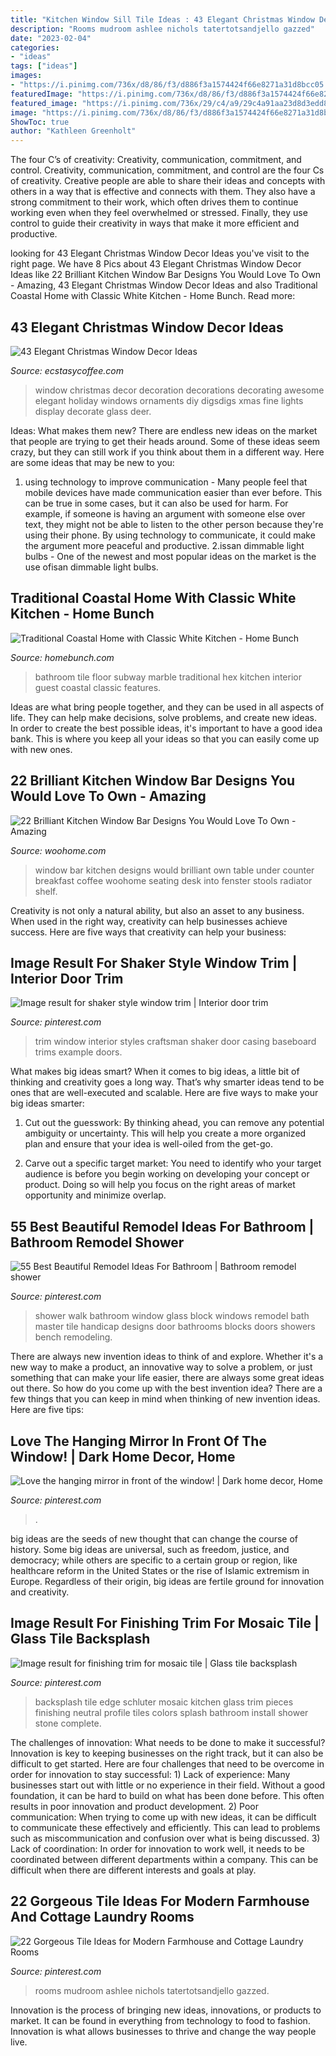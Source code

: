 ```yaml
---
title: "Kitchen Window Sill Tile Ideas : 43 Elegant Christmas Window Decor Ideas"
description: "Rooms mudroom ashlee nichols tatertotsandjello gazzed"
date: "2023-02-04"
categories:
- "ideas"
tags: ["ideas"]
images:
- "https://i.pinimg.com/736x/d8/86/f3/d886f3a1574424f66e8271a31d8bcc05.jpg"
featuredImage: "https://i.pinimg.com/736x/d8/86/f3/d886f3a1574424f66e8271a31d8bcc05.jpg"
featured_image: "https://i.pinimg.com/736x/29/c4/a9/29c4a91aa23d8d3edd8a3c50a1aafec6.jpg"
image: "https://i.pinimg.com/736x/d8/86/f3/d886f3a1574424f66e8271a31d8bcc05.jpg"
ShowToc: true
author: "Kathleen Greenholt"
---
```



The four C’s of creativity: Creativity, communication, commitment, and control.
Creativity, communication, commitment, and control are the four Cs of creativity. Creative people are able to share their ideas and concepts with others in a way that is effective and connects with them. They also have a strong commitment to their work, which often drives them to continue working even when they feel overwhelmed or stressed. Finally, they use control to guide their creativity in ways that make it more efficient and productive.

	

		
looking for 43 Elegant Christmas Window Decor Ideas you've visit to the right page. We have 8 Pics about 43 Elegant Christmas Window Decor Ideas like 22 Brilliant Kitchen Window Bar Designs You Would Love To Own - Amazing, 43 Elegant Christmas Window Decor Ideas and also Traditional Coastal Home with Classic White Kitchen - Home Bunch. Read more:
		
    
## 43 Elegant Christmas Window Decor Ideas

<img loading=lazy src="https://i1.wp.com/www.ecstasycoffee.com/wp-content/uploads/2016/10/Christmas-Window-Decorations-Ideas-1.jpg?resize=660%2C990" onerror="this.onerror=null;this.src='https://tse1.mm.bing.net/th?id=OIP.zRvXgWMZgr6Rf64YxPIWpQHaLH&amp;pid=15.1';" alt="43 Elegant Christmas Window Decor Ideas">

_Source: ecstasycoffee.com_

>window christmas decor decoration decorations decorating awesome elegant holiday windows ornaments diy digsdigs xmas fine lights display decorate glass deer. 

	

Ideas: What makes them new?
There are endless new ideas on the market that people are trying to get their heads around. Some of these ideas seem crazy, but they can still work if you think about them in a different way. Here are some ideas that may be new to you: 
1. using technology to improve communication - Many people feel that mobile devices have made communication easier than ever before. This can be true in some cases, but it can also be used for harm. For example, if someone is having an argument with someone else over text, they might not be able to listen to the other person because they're using their phone. By using technology to communicate, it could make the argument more peaceful and productive. 
2.issan dimmable light bulbs - One of the newest and most popular ideas on the market is the use ofisan dimmable light bulbs.

    
## Traditional Coastal Home With Classic White Kitchen - Home Bunch

<img loading=lazy src="https://www.homebunch.com/wp-content/uploads/2017/01/Blue-subway-tile.-Bathroom-with-blue-subway-tile-wall-and-hex-marble-floor-tile.-Blue-subway-tile-Bluesubwaytile.jpg" onerror="this.onerror=null;this.src='https://tse4.mm.bing.net/th?id=OIP.eVw_9RID3aL1usVbdVTWvQHaLH&amp;pid=15.1';" alt="Traditional Coastal Home with Classic White Kitchen - Home Bunch">

_Source: homebunch.com_

>bathroom tile floor subway marble traditional hex kitchen interior guest coastal classic features. 

	

Ideas are what bring people together, and they can be used in all aspects of life. They can help make decisions, solve problems, and create new ideas. In order to create the best possible ideas, it's important to have a good idea bank. This is where you keep all your ideas so that you can easily come up with new ones.

    
## 22 Brilliant Kitchen Window Bar Designs You Would Love To Own - Amazing

<img loading=lazy src="http://www.woohome.com/wp-content/uploads/2015/06/Window-Bar-Ideas-WooHome-16.jpg" onerror="this.onerror=null;this.src='https://tse3.mm.bing.net/th?id=OIP.K4wOib7yRm7yNE8JucxtlwHaLD&amp;pid=15.1';" alt="22 Brilliant Kitchen Window Bar Designs You Would Love To Own - Amazing">

_Source: woohome.com_

>window bar kitchen designs would brilliant own table under counter breakfast coffee woohome seating desk into fenster stools radiator shelf. 

	

Creativity is not only a natural ability, but also an asset to any business. When used in the right way, creativity can help businesses achieve success. Here are five ways that creativity can help your business: 

    
## Image Result For Shaker Style Window Trim | Interior Door Trim

<img loading=lazy src="https://i.pinimg.com/736x/84/0b/52/840b521a176b8447ef79fd44f765affe.jpg" onerror="this.onerror=null;this.src='https://tse3.mm.bing.net/th?id=OIP.tmriDzUj9b5Qo92bqftmDQHaLH&amp;pid=15.1';" alt="Image result for shaker style window trim | Interior door trim">

_Source: pinterest.com_

>trim window interior styles craftsman shaker door casing baseboard trims example doors. 

	

What makes big ideas smart?
When it comes to big ideas, a little bit of thinking and creativity goes a long way. That’s why smarter ideas tend to be ones that are well-executed and scalable. Here are five ways to make your big ideas smarter:
1. Cut out the guesswork: By thinking ahead, you can remove any potential ambiguity or uncertainty. This will help you create a more organized plan and ensure that your idea is well-oiled from the get-go.

2. Carve out a specific target market: You need to identify who your target audience is before you begin working on developing your concept or product. Doing so will help you focus on the right areas of market opportunity and minimize overlap.


    
## 55 Best Beautiful Remodel Ideas For Bathroom | Bathroom Remodel Shower

<img loading=lazy src="https://i.pinimg.com/736x/29/c4/a9/29c4a91aa23d8d3edd8a3c50a1aafec6.jpg" onerror="this.onerror=null;this.src='https://tse2.mm.bing.net/th?id=OIP.5Cse1BjMUimy0lZ05XlEdgHaLL&amp;pid=15.1';" alt="55 Best Beautiful Remodel Ideas For Bathroom | Bathroom remodel shower">

_Source: pinterest.com_

>shower walk bathroom window glass block windows remodel bath master tile handicap designs door bathrooms blocks doors showers bench remodeling. 

	

There are always new invention ideas to think of and explore. Whether it's a new way to make a product, an innovative way to solve a problem, or just something that can make your life easier, there are always some great ideas out there. So how do you come up with the best invention idea? There are a few things that you can keep in mind when thinking of new invention ideas. Here are five tips: 

    
## Love The Hanging Mirror In Front Of The Window! | Dark Home Decor, Home

<img loading=lazy src="https://i.pinimg.com/736x/c8/2d/e2/c82de26b3963be82066262ec27521b5b--hanging-mirrors-mirror-bathroom.jpg" onerror="this.onerror=null;this.src='https://tse3.mm.bing.net/th?id=OIP.UAot3kfn95lHZRVQ61gF9AHaHS&amp;pid=15.1';" alt="Love the hanging mirror in front of the window! | Dark home decor, Home">

_Source: pinterest.com_

>. 

	

big ideas are the seeds of new thought that can change the course of history. Some big ideas are universal, such as freedom, justice, and democracy; while others are specific to a certain group or region, like healthcare reform in the United States or the rise of Islamic extremism in Europe. Regardless of their origin, big ideas are fertile ground for innovation and creativity.

    
## Image Result For Finishing Trim For Mosaic Tile | Glass Tile Backsplash

<img loading=lazy src="https://i.pinimg.com/736x/d8/86/f3/d886f3a1574424f66e8271a31d8bcc05.jpg" onerror="this.onerror=null;this.src='https://tse4.mm.bing.net/th?id=OIP.YbXmL2Zh8UFpGBRUAfIXGwHaJ3&amp;pid=15.1';" alt="Image result for finishing trim for mosaic tile | Glass tile backsplash">

_Source: pinterest.com_

>backsplash tile edge schluter mosaic kitchen glass trim pieces finishing neutral profile tiles colors splash bathroom install shower stone complete. 

	

The challenges of innovation: What needs to be done to make it successful?
Innovation is key to keeping businesses on the right track, but it can also be difficult to get started. Here are four challenges that need to be overcome in order for innovation to stay successful: 1) Lack of experience: Many businesses start out with little or no experience in their field. Without a good foundation, it can be hard to build on what has been done before. This often results in poor innovation and product development. 2) Poor communication: When trying to come up with new ideas, it can be difficult to communicate these effectively and efficiently. This can lead to problems such as miscommunication and confusion over what is being discussed. 3) Lack of coordination: In order for innovation to work well, it needs to be coordinated between different departments within a company. This can be difficult when there are different interests and goals at play.

    
## 22 Gorgeous Tile Ideas For Modern Farmhouse And Cottage Laundry Rooms

<img loading=lazy src="https://i.pinimg.com/736x/92/06/9a/92069ae25f99c43f2fed77ff528db727.jpg" onerror="this.onerror=null;this.src='https://tse3.mm.bing.net/th?id=OIP.SPrE6_QpPyMOkyqiHEuyygHaJQ&amp;pid=15.1';" alt="22 Gorgeous Tile Ideas for Modern Farmhouse and Cottage Laundry Rooms">

_Source: pinterest.com_

>rooms mudroom ashlee nichols tatertotsandjello gazzed. 

	

Innovation is the process of bringing new ideas, innovations, or products to market. It can be found in everything from technology to food to fashion. Innovation is what allows businesses to thrive and change the way people live.

